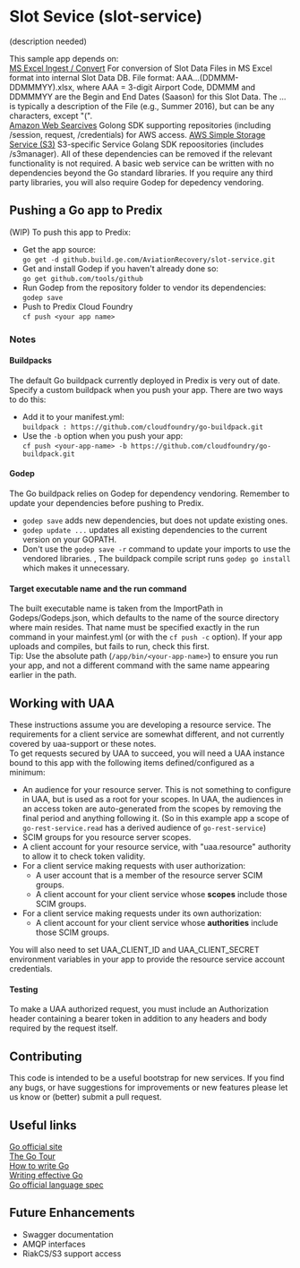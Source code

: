 # Slot Sevice (slot-service)
(description needed)

This sample app depends on:  
[MS Excel Ingest / Convert](https://github.com/tealeg/xlsx) For conversion of Slot Data Files in MS Excel format into internal Slot Data DB.  File format: AAA...(DDMMM-DDMMMYY).xlsx, where AAA = 3-digit Airport Code, DDMMM and DDMMMYY are the Begin and End Dates (Saason) for this Slot Data.  The ... is typically a description of the File (e.g., Summer 2016), but can be any characters, except "(".  
[Amazon Web Searcives](https://github.com/aws/aws-sdk-go/aws") Golong SDK supporting repositories (including /session, request, /credentials) for AWS access.
[AWS Simple Storage Service (S3)](https://github.com/aws/aws-sdk-go/service/s3) S3-specific Service Golang SDK repoositories (includes /s3manager).
All of these dependencies can be removed if the relevant functionality is not required. A basic web service can be written with no dependencies beyond the Go standard libraries. If you require any third party libraries, you will also require Godep for depedency vendoring.

## Pushing a Go app to Predix
(WIP) To push this app to Predix:  
* Get the app source:  
  `go get -d github.build.ge.com/AviationRecovery/slot-service.git`  
* Get and install Godep if you haven't already done so:    
  `go get github.com/tools/github`  
* Run Godep from the repository folder to vendor its dependencies:  
  `godep save`    
* Push to Predix Cloud Foundry  
  `cf push <your app name>`  

### Notes
#### Buildpacks
The default Go buildpack currently deployed in Predix is very out of date. Specify a custom buildpack when you push your app.
There are two ways to do this: 
* Add it to your manifest.yml:  
  `buildpack : https://github.com/cloudfoundry/go-buildpack.git`
* Use the `-b` option when you push your app:  
  `cf push <your-app-name> -b https://github.com/cloudfoundry/go-buildpack.git` 

#### Godep
The Go buildpack relies on Godep for dependency vendoring. Remember to update your dependencies before pushing to Predix. 
* `godep save` adds new dependencies, but does not update existing ones. 
* `godep update ...` updates all existing dependencies to the current version on your GOPATH.
* Don't use the `godep save -r` command to update your imports to use the vendored libraries. , The buildpack compile script runs `godep go install` which makes it unnecessary.

#### Target executable name and the run command
The built executable name is taken from the ImportPath in Godeps/Godeps.json, which defaults to the name of the source directory where main resides. That name must be specified exactly in the run command in your mainfest.yml (or with the `cf push -c` option). If your app uploads and compiles, but fails to run, check this first.  
Tip: Use the absolute path (`/app/bin/<your-app-name>`) to ensure you run your app, and not a different command with the same name appearing earlier in the path.      
    
    
## Working with UAA
These instructions assume you are developing a resource service. The requirements for a client service are somewhat different, and not currently covered by uaa-support or these notes.  
To get requests secured by UAA to succeed, you will need a UAA instance bound to this app with the following items defined/configured as a minimum:
* An audience for your resource server. This is not something to configure in UAA, but is used as a root for your scopes. In UAA, the audiences in an access token are auto-generated from the scopes by removing the final period and anything following it. (So in this example app a scope of `go-rest-service.read` has a derived audience of `go-rest-service`)
* SCIM groups for you resource server scopes. 
* A client account for your resource service, with "uaa.resource" authority to allow it to check token validity.
* For a client service making requests with user authorization:
  * A user account that is a member of the resource server SCIM groups.
  * A client account for your client service whose **scopes** include those SCIM groups.
* For a client service making requests under its own authorization:
  * A client account for your client service whose **authorities** include those SCIM groups.
  
You will also need to set UAA_CLIENT_ID and UAA_CLIENT_SECRET environment variables in your app to provide the resource service account credentials.

#### Testing
To make a UAA authorized request, you must include an Authorization header containing a bearer token in addition to any headers and body required by the request itself.

## Contributing
This code is intended to be a useful bootstrap for new services. If you find any bugs, or have suggestions for improvements or new features please let us know or (better) submit a pull request.
 

## Useful links
[Go official site](https://golang.org/)  
[The Go Tour](https://tour.golang.org/)  
[How to write Go](https://golang.org/doc/code.html)  
[Writing effective Go](https://golang.org/doc/effective_go.html)   
[Go official language spec](https://golang.org/ref/spec)

## Future Enhancements
* Swagger documentation
* AMQP interfaces
* RiakCS/S3 support access

